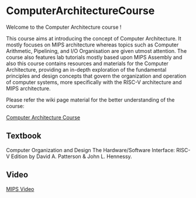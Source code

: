 # ComputerArchitectureCourse

Welcome to the Computer Architecture course !



This course aims at introducing the concept of Computer Architecture. It mostly focuses on MIPS architecture whereas topics such as Computer Arithmetic, Pipelining,  and I/O Organisation are given utmost attention. The course also features lab tutorials mostly based upon MIPS Assembly and also this course contains resources and materials for the Computer Architecture, providing an in-depth exploration of the fundamental principles and design concepts that govern the organization and operation of computer systems, more specifically with the RISC-V architecture and MIPS architecture.

Please refer the wiki page material for the better understanding of the course:


[Computer Architecture Course](https://github.com/muneeb-mbytes/computerArchitectureCourse/wiki)

## Textbook
Computer Organization and Design The Hardware/Software Interface: RISC-V Edition by  David A. Patterson & John L. Hennessy.

## Video
[MIPS Video](https://www.youtube.com/watch?v=4TzMyXmzL8M&list=PL59E5B57A04EAE09C)
